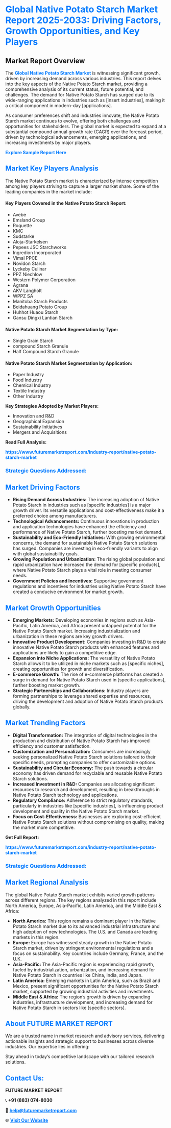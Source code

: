 <h1 style="color: #007BFF;">Global Native Potato Starch Market Report 2025-2033: Driving Factors, Growth Opportunities, and Key Players</h1>

<section id="overview">
<h2>Market Report Overview</h2>
<p>The <a href="https://www.futuremarketreport.com/industry-report/native-potato-starch-market" style="color: #007BFF; text-decoration: none;"><strong>Global Native Potato Starch Market</strong></a> is witnessing significant growth, driven by increasing demand across various industries. This report delves into the key aspects of the Native Potato Starch market, providing a comprehensive analysis of its current status, future potential, and challenges. The demand for Native Potato Starch has surged due to its wide-ranging applications in industries such as [insert industries], making it a critical component in modern-day [applications].</p>
<p>As consumer preferences shift and industries innovate, the Native Potato Starch market continues to evolve, offering both challenges and opportunities for stakeholders. The global market is expected to expand at a substantial compound annual growth rate (CAGR) over the forecast period, driven by technological advancements, emerging applications, and increasing investments by major players.</p>
</section>

<section id="overview">
<p><a href="https://www.futuremarketreport.com/request-sample/reportId=52124" style="color: #007BFF; text-decoration: none;"><strong>Explore Sample Report Here</strong></a></p>
</section>

<section id="key-players">
<h2 style="color: #007BFF;">Market Key Players Analysis</h2>
<p>The Native Potato Starch market is characterized by intense competition among key players striving to capture a larger market share. Some of the leading companies in the market include:</p>
<h4>Key Players Covered in the Native Potato Starch Report:</h4>
<ul><li>Avebe</li><li>Emsland Group</li><li>Roquette</li><li>KMC</li><li>Sudstarke</li><li>Aloja-Starkelsen</li><li>Pepees JSC Starchworks</li><li>Ingredion Incorporated</li><li>Vimal PPCE</li><li>Novidon Starch</li><li>Lyckeby Culinar</li><li>PPZ Niechlow</li><li>Western Polymer Corporation</li><li>Agrana</li><li>AKV Langholt</li><li>WPPZ SA</li><li>Manitoba Starch Products</li><li>Beidahuang Potato Group</li><li>Huhhot Huaou Starch</li><li>Gansu Dingxi Lantian Starch</li></ul>
<h4>Native Potato Starch Market Segmentation by Type:</h4>
<ul><li>Single Grain Starch</li><li>compound Starch Granule</li><li>Half Compound Starch Granule</li></ul>

<h4>Native Potato Starch Market Segmentation by Application:</h4>
<ul><li>Paper Industry</li><li>Food Industry</li><li>Chemical Industry</li><li>Textile Industry</li><li>Other Industry</li></ul>
<p><strong>Key Strategies Adopted by Market Players:</strong></p>
<ul>
<li>Innovation and R&D</li>
<li>Geographical Expansion</li>
<li>Sustainability Initiatives</li>
<li>Mergers and Acquisitions</li>
</ul>
</section>

<section>
<p><strong>Read Full Analysis: </strong></p><a href="https://www.futuremarketreport.com/industry-report/native-potato-starch-market" style="color: #007BFF; text-decoration: none;"><strong>https://www.futuremarketreport.com/industry-report/native-potato-starch-market</strong></a>
<h3 style="color: #007BFF;">Strategic Questions Addressed:</h3>
</section>

<section id="driving-factors">
<h2 style="color: #007BFF;">Market Driving Factors</h2>
<ul>
<li><strong>Rising Demand Across Industries:</strong> The increasing adoption of Native Potato Starch in industries such as [specific industries] is a major growth driver. Its versatile applications and cost-effectiveness make it a preferred choice among manufacturers.</li>
<li><strong>Technological Advancements:</strong> Continuous innovations in production and application technologies have enhanced the efficiency and performance of Native Potato Starch, further boosting market demand.</li>
<li><strong>Sustainability and Eco-Friendly Initiatives:</strong> With growing environmental concerns, the demand for sustainable Native Potato Starch solutions has surged. Companies are investing in eco-friendly variants to align with global sustainability goals.</li>
<li><strong>Growing Population and Urbanization:</strong> The rising global population and rapid urbanization have increased the demand for [specific products], where Native Potato Starch plays a vital role in meeting consumer needs.</li>
<li><strong>Government Policies and Incentives:</strong> Supportive government regulations and incentives for industries using Native Potato Starch have created a conducive environment for market growth.</li>
</ul>
</section>

<section id="growth-opportunities">
<h2 style="color: #007BFF;">Market Growth Opportunities</h2>
<ul>
<li><strong>Emerging Markets:</strong> Developing economies in regions such as Asia-Pacific, Latin America, and Africa present untapped potential for the Native Potato Starch market. Increasing industrialization and urbanization in these regions are key growth drivers.</li>
<li><strong>Innovative Product Development:</strong> Companies investing in R&D to create innovative Native Potato Starch products with enhanced features and applications are likely to gain a competitive edge.</li>
<li><strong>Expansion into Niche Applications:</strong> The versatility of Native Potato Starch allows it to be utilized in niche markets such as [specific niches], creating opportunities for growth and diversification.</li>
<li><strong>E-commerce Growth:</strong> The rise of e-commerce platforms has created a surge in demand for Native Potato Starch used in [specific applications], further boosting market growth.</li>
<li><strong>Strategic Partnerships and Collaborations:</strong> Industry players are forming partnerships to leverage shared expertise and resources, driving the development and adoption of Native Potato Starch products globally.</li>
</ul>
</section>

<section id="trending-factors">
<h2 style="color: #007BFF;">Market Trending Factors</h2>
<ul>
<li><strong>Digital Transformation:</strong> The integration of digital technologies in the production and distribution of Native Potato Starch has improved efficiency and customer satisfaction.</li>
<li><strong>Customization and Personalization:</strong> Consumers are increasingly seeking personalized Native Potato Starch solutions tailored to their specific needs, prompting companies to offer customizable options.</li>
<li><strong>Sustainability and Circular Economy:</strong> The push towards a circular economy has driven demand for recyclable and reusable Native Potato Starch solutions.</li>
<li><strong>Increased Investment in R&D:</strong> Companies are allocating significant resources to research and development, resulting in breakthroughs in Native Potato Starch technology and applications.</li>
<li><strong>Regulatory Compliance:</strong> Adherence to strict regulatory standards, particularly in industries like [specific industries], is influencing product development and quality in the Native Potato Starch market.</li>
<li><strong>Focus on Cost-Effectiveness:</strong> Businesses are exploring cost-efficient Native Potato Starch solutions without compromising on quality, making the market more competitive.</li>
</ul>
</section>

<section>
<p><strong>Get Full Report: </strong></p><a href="https://www.futuremarketreport.com/industry-report/native-potato-starch-market" style="color: #007BFF; text-decoration: none;"><strong>https://www.futuremarketreport.com/industry-report/native-potato-starch-market</strong></a>
<h3 style="color: #007BFF;">Strategic Questions Addressed:</h3>
</section>


<section id="regional-analysis">
<h2 style="color: #007BFF;">Market Regional Analysis</h2>
<p>The global Native Potato Starch market exhibits varied growth patterns across different regions. The key regions analyzed in this report include North America, Europe, Asia-Pacific, Latin America, and the Middle East & Africa:</p>
<ul>
<li><strong>North America:</strong> This region remains a dominant player in the Native Potato Starch market due to its advanced industrial infrastructure and high adoption of new technologies. The U.S. and Canada are leading markets in this region.</li>
<li><strong>Europe:</strong> Europe has witnessed steady growth in the Native Potato Starch market, driven by stringent environmental regulations and a focus on sustainability. Key countries include Germany, France, and the U.K.</li>
<li><strong>Asia-Pacific:</strong> The Asia-Pacific region is experiencing rapid growth, fueled by industrialization, urbanization, and increasing demand for Native Potato Starch in countries like China, India, and Japan.</li>
<li><strong>Latin America:</strong> Emerging markets in Latin America, such as Brazil and Mexico, present significant opportunities for the Native Potato Starch market, supported by growing industrial activities and investments.</li>
<li><strong>Middle East & Africa:</strong> The region’s growth is driven by expanding industries, infrastructure development, and increasing demand for Native Potato Starch in sectors like [specific sectors].</li>
</ul>
</section>

<footer>
<h2 style="color: #007BFF;">About FUTURE MARKET REPORT</h2>
<p>We are a trusted name in market research and advisory services, delivering actionable insights and strategic support to businesses across diverse industries. Our expertise lies in offering:</p>

<p>Stay ahead in today’s competitive landscape with our tailored research solutions.</p>

<h2 style="color: #007BFF;">Contact Us:</h2>
<p><strong>FUTURE MARKET REPORT</strong></p>
<p>📞 <strong>+91 (883) 074-8030</strong></p>
<p>📧 <strong><a href="mailto:help@futuremarketreport.com" style="color: #007BFF;">help@futuremarketreport.com</a></strong></p>
<p>🌐 <strong><a href="https://www.futuremarketreport.com/" style="color: #007BFF;">Visit Our Website</a></strong></p>
</footer>